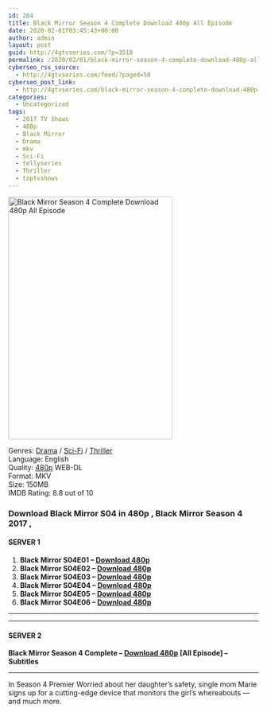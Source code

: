 ```yaml
---
id: 264
title: Black Mirror Season 4 Complete Download 480p All Episode
date: 2020-02-01T03:45:43+00:00
author: admin
layout: post
guid: http://4gtvseries.com/?p=3518
permalink: /2020/02/01/black-mirror-season-4-complete-download-480p-all-episode/
cyberseo_rss_source:
  - http://4gtvseries.com/feed/?paged=50
cyberseo_post_link:
  - http://4gtvseries.com/black-mirror-season-4-complete-download-480p-all-episode/
categories:
  - Uncategorized
tags:
  - 2017 TV Shows
  - 480p
  - Black Mirror
  - Drama
  - mkv
  - Sci-Fi
  - tellyseries
  - Thriller
  - toptvshows
---
```

<img loading="lazy" class="aligncenter" src="https://4.bp.blogspot.com/-NbnkgQ4-bms/XjTzx30qzWI/AAAAAAAAAW8/iBoE6DMjUtw1xbccwBSI0lAn8yPhTdFhgCK4BGAYYCw/s1600/Black%2BMirror%2BSeason%2B4.jpg" alt="Black Mirror Season 4 Complete Download 480p All Episode" width="330" height="488" />

Genres:&nbsp;<a href="http://4gtvseries.com/tag/drama/" data-wpel-link="internal">Drama</a> / <a href="http://4gtvseries.com/tag/sci-fi/" data-wpel-link="internal">Sci-Fi</a> / <a href="http://4gtvseries.com/tag/thriller/" data-wpel-link="internal">Thriller</a>  
Language: English  
Quality:&nbsp;<a href="http://4gtvseries.com/tag/480p/" data-wpel-link="internal">480p</a> WEB-DL  
Format: MKV  
Size: 150MB  
IMDB Rating: 8.8 out of 10

### **Download Black Mirror S04 in 480p , Black Mirror Season 4 2017 ,&nbsp;**

#### <span><strong>SERVER 1</strong></span>

  1. **Black Mirror S04E01 – <a href="http://slink.dl480p.xyz/Rw24k" data-wpel-link="external" target="_blank" rel="nofollow external noopener noreferrer" class="wpel-icon-left"><i class="wpel-icon fa fa-download" aria-hidden="true"></i>Download 480p</a>**
  2. **Black Mirror S04E02 – <a href="http://slink.dl480p.xyz/rw40xCW" data-wpel-link="external" target="_blank" rel="nofollow external noopener noreferrer" class="wpel-icon-left"><i class="wpel-icon fa fa-download" aria-hidden="true"></i>Download 480p</a>**
  3. **Black Mirror S04E03 – <a href="http://slink.dl480p.xyz/zpdUYfA" data-wpel-link="external" target="_blank" rel="nofollow external noopener noreferrer" class="wpel-icon-left"><i class="wpel-icon fa fa-download" aria-hidden="true"></i>Download 480p</a>**
  4. **Black Mirror S04E04 – <a href="http://slink.dl480p.xyz/wgY1JnX" data-wpel-link="external" target="_blank" rel="nofollow external noopener noreferrer" class="wpel-icon-left"><i class="wpel-icon fa fa-download" aria-hidden="true"></i>Download 480p</a>**
  5. **Black Mirror S04E05 – <a href="http://slink.dl480p.xyz/ok0bYU" data-wpel-link="external" target="_blank" rel="nofollow external noopener noreferrer" class="wpel-icon-left"><i class="wpel-icon fa fa-download" aria-hidden="true"></i>Download 480p</a>**
  6. **Black Mirror S04E06 – <a href="http://slink.dl480p.xyz/bfRc4K" data-wpel-link="external" target="_blank" rel="nofollow external noopener noreferrer" class="wpel-icon-left"><i class="wpel-icon fa fa-download" aria-hidden="true"></i>Download 480p</a>**

* * *

* * *

#### <span><strong>SERVER 2</strong></span>

**Black Mirror Season 4 Complete – <a href="http://dl480p.xyz/3936/" data-wpel-link="external" target="_blank" rel="nofollow external noopener noreferrer" class="wpel-icon-left"><i class="wpel-icon fa fa-download" aria-hidden="true"></i>Download 480p</a> [All Episode] – Subtitles**

* * *

In Season 4 Premier Worried about her daughter’s safety, single mom Marie signs up for a cutting-edge device that monitors the girl’s whereabouts — and much more.

<div align="center">
</div>